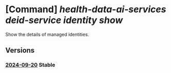 # [Command] _health-data-ai-services deid-service identity show_

Show the details of managed identities.

## Versions

### [2024-09-20](/Resources/mgmt-plane/L3N1YnNjcmlwdGlvbnMve30vcmVzb3VyY2Vncm91cHMve30vcHJvdmlkZXJzL21pY3Jvc29mdC5oZWFsdGhkYXRhYWlzZXJ2aWNlcy9kZWlkc2VydmljZXMve30=/2024-09-20.xml) **Stable**

<!-- mgmt-plane /subscriptions/{}/resourcegroups/{}/providers/microsoft.healthdataaiservices/deidservices/{} 2024-09-20 identity -->
